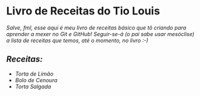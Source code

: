 # **Livro de Receitas do Tio Louis**
_Salve, fml, esse aqui é meu livro de receitas básico que tô criando para aprender a mexer no Git e GitHub! Seguir-se-á (o pai sabe usar mesóclise) a lista de receitas que temos, até o momento, no livro :-)_
## _**Receitas:**_
- _Torta de Limão_
- _Bolo de Cenoura_
- _Torta Salgada_